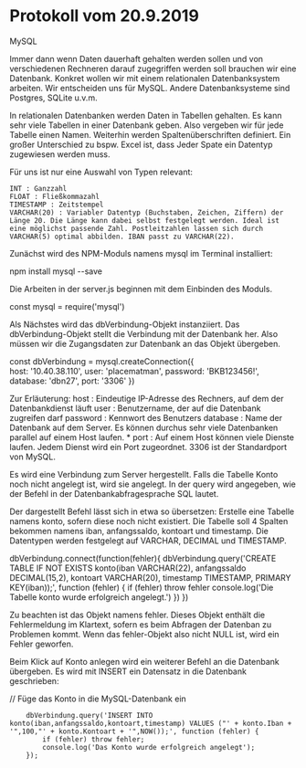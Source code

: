 # Protokoll vom 20.9.2019

MySQL

Immer dann wenn Daten dauerhaft gehalten werden sollen und von verschiedenen Rechneren darauf zugegriffen werden soll brauchen wir eine Datenbank. Konkret wollen wir mit einem relationalen Datenbanksystem arbeiten. Wir entscheiden uns für MySQL. Andere Datenbanksysteme sind Postgres, SQLite u.v.m.

In relationalen Datenbanken werden Daten in Tabellen gehalten. Es kann sehr viele Tabellen in einer Datenbank geben. Also vergeben wir für jede Tabelle einen Namen. Weiterhin werden Spaltenüberschriften definiert. Ein großer Unterschied zu bspw. Excel ist, dass Jeder Spate ein Datentyp zugewiesen werden muss.

Für uns ist nur eine Auswahl von Typen relevant:

    INT : Ganzzahl
    FLOAT : Fließkommazahl
    TIMESTAMP : Zeitstempel
    VARCHAR(20) : Variabler Datentyp (Buchstaben, Zeichen, Ziffern) der Länge 20. Die Länge kann dabei selbst festgelegt werden. Ideal ist eine möglichst passende Zahl. Postleitzahlen lassen sich durch VARCHAR(5) optimal abbilden. IBAN passt zu VARCHAR(22).

Zunächst wird des NPM-Moduls namens mysql im Terminal installiert:

npm install mysql --save

Die Arbeiten in der server.js beginnen mit dem Einbinden des Moduls.

const mysql = require('mysql')

Als Nächstes wird das dbVerbindung-Objekt instanziiert. Das dbVerbindung-Objekt stellt die Verbindung mit der Datenbank her. Also müssen wir die Zugangsdaten zur Datenbank an das Objekt übergeben.

const dbVerbindung = mysql.createConnection({    
    host: '10.40.38.110',
    user: 'placematman',
    password: 'BKB123456!',
    database: 'dbn27',
    port: '3306'
})

Zur Erläuterung: host : Eindeutige IP-Adresse des Rechners, auf dem der Datenbankdienst läuft user : Benutzername, der auf die Datenbank zugreifen darf password : Kennwort des Benutzers database : Name der Datenbank auf dem Server. Es können durchus sehr viele Datenbanken parallel auf einem Host laufen. * port : Auf einem Host können viele Dienste laufen. Jedem Dienst wird ein Port zugeordnet. 3306 ist der Standardport von MySQL.

Es wird eine Verbindung zum Server hergestellt. Falls die Tabelle Konto noch nicht angelegt ist, wird sie angelegt. In der query wird angegeben, wie der Befehl in der Datenbankabfragesprache SQL lautet.

Der dargestellt Befehl lässt sich in etwa so übersetzen: Erstelle eine Tabelle namens konto, sofern diese noch nicht existiert. Die Tabelle soll 4 Spalten bekommen namens iban, anfangssaldo, kontoart und timestamp. Die Datentypen werden festgelegt auf VARCHAR, DECIMAL und TIMESTAMP.

dbVerbindung.connect(function(fehler){
    dbVerbindung.query('CREATE TABLE IF NOT EXISTS konto(iban VARCHAR(22), anfangssaldo DECIMAL(15,2), kontoart VARCHAR(20), timestamp TIMESTAMP, PRIMARY KEY(iban));', function (fehler) {
        if (fehler) throw fehler
        console.log('Die Tabelle konto wurde erfolgreich angelegt.')
    })
})

Zu beachten ist das Objekt namens fehler. Dieses Objekt enthält die Fehlermeldung im Klartext, sofern es beim Abfragen der Datenban zu Problemen kommt. Wenn das fehler-Objekt also nicht NULL ist, wird ein Fehler geworfen.

Beim Klick auf Konto anlegen wird ein weiterer Befehl an die Datenbank übergeben. Es wird mit INSERT ein Datensatz in die Datenbank geschrieben:

// Füge das Konto in die MySQL-Datenbank ein

        dbVerbindung.query('INSERT INTO konto(iban,anfangssaldo,kontoart,timestamp) VALUES ("' + konto.Iban + '",100,"' + konto.Kontoart + '",NOW());', function (fehler) {
            if (fehler) throw fehler;
            console.log('Das Konto wurde erfolgreich angelegt');
        });


